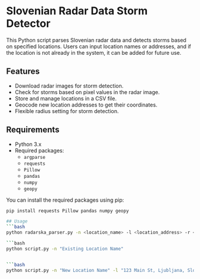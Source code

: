 # Slovenian Radar Data Storm Detector

This Python script parses Slovenian radar data and detects storms based on specified locations. Users can input location names or addresses, and if the location is not already in the system, it can be added for future use.

## Features

- Download radar images for storm detection.
- Check for storms based on pixel values in the radar image.
- Store and manage locations in a CSV file.
- Geocode new location addresses to get their coordinates.
- Flexible radius setting for storm detection.

## Requirements

- Python 3.x
- Required packages:
  - `argparse`
  - `requests`
  - `Pillow`
  - `pandas`
  - `numpy`
  - `geopy`

You can install the required packages using pip:

```bash
pip install requests Pillow pandas numpy geopy

## Usage
```bash
python radarska_parser.py -n <location_name> -l <location_address> -r <radius>

```bash
python script.py -n "Existing Location Name"


```bash
python script.py -n "New Location Name" -l "123 Main St, Ljubljana, Slovenia" -r 5

